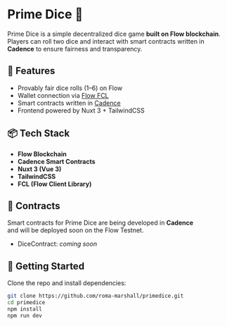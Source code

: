 # Prime Dice 🎲

Prime Dice is a simple decentralized dice game **built on Flow blockchain**.  
Players can roll two dice and interact with smart contracts written in **Cadence** to ensure fairness and transparency.  

## 🚀 Features
- Provably fair dice rolls (1–6) on Flow
- Wallet connection via [Flow FCL](https://github.com/onflow/fcl)
- Smart contracts written in [Cadence](https://cadence-lang.org/)
- Frontend powered by Nuxt 3 + TailwindCSS

## 📦 Tech Stack
- **Flow Blockchain**
- **Cadence Smart Contracts**
- **Nuxt 3 (Vue 3)**
- **TailwindCSS**
- **FCL (Flow Client Library)**

## 🔗 Contracts
Smart contracts for Prime Dice are being developed in **Cadence**  
and will be deployed soon on the Flow Testnet.
- DiceContract: _coming soon_

## 🧩 Getting Started
Clone the repo and install dependencies:
```bash
git clone https://github.com/roma-marshall/primedice.git
cd primedice
npm install
npm run dev
